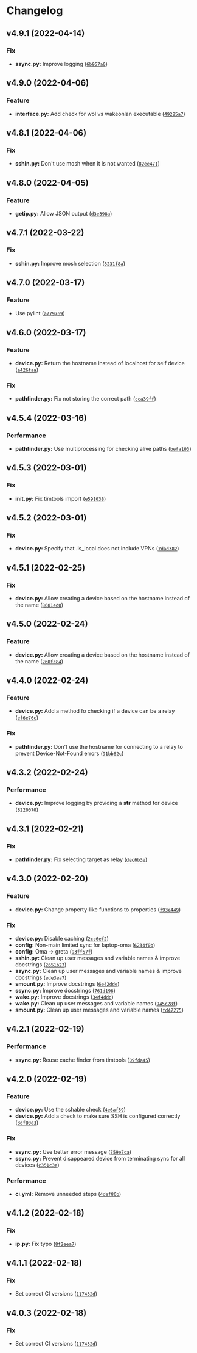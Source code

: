 # Changelog

<!--next-version-placeholder-->

## v4.9.1 (2022-04-14)
### Fix
* **ssync.py:** Improve logging ([`6b957a0`](https://github.com/tim83/sshtools/commit/6b957a0524681bf39efe9ea6fcc9286b08acee28))

## v4.9.0 (2022-04-06)
### Feature
* **interface.py:** Add check for wol vs wakeonlan executable ([`49285a7`](https://github.com/tim83/sshtools/commit/49285a756f76cbc4385e67caceeca51b5c66ca23))

## v4.8.1 (2022-04-06)
### Fix
* **sshin.py:** Don't use mosh when it is not wanted ([`82ee471`](https://github.com/tim83/sshtools/commit/82ee471118569d2229745ef705d34cccd87a4252))

## v4.8.0 (2022-04-05)
### Feature
* **getip.py:** Allow JSON output ([`d3e398a`](https://github.com/tim83/sshtools/commit/d3e398a6b6d2103a40cdc8603c4a45d2f39d9b68))

## v4.7.1 (2022-03-22)
### Fix
* **sshin.py:** Improve mosh selection ([`8231f8a`](https://github.com/tim83/sshtools/commit/8231f8ad9ad70d161025f9b299a3bb88fb4e557f))

## v4.7.0 (2022-03-17)
### Feature
* Use pylint ([`a779769`](https://github.com/tim83/sshtools/commit/a77976961936b5e76a4372e6bae084dd0a0b73bd))

## v4.6.0 (2022-03-17)
### Feature
* **device.py:** Return the hostname instead of localhost for self device ([`a426faa`](https://github.com/tim83/sshtools/commit/a426faa57234ef8f5c7d6d261a9b00a998d6ec5a))

### Fix
* **pathfinder.py:** Fix not storing the correct path ([`cca39ff`](https://github.com/tim83/sshtools/commit/cca39ff7787086995082f5094c8641356cd42b12))

## v4.5.4 (2022-03-16)
### Performance
* **pathfinder.py:** Use multiprocessing for checking alive paths ([`befa103`](https://github.com/tim83/sshtools/commit/befa1037188e2db5dbf8a780dd72cbcf84137e19))

## v4.5.3 (2022-03-01)
### Fix
* **__init__.py:** Fix timtools import ([`e591038`](https://github.com/tim83/sshtools/commit/e591038d986aa12036438bac4e0cd03c9f09bfd5))

## v4.5.2 (2022-03-01)
### Fix
* **device.py:** Specify that .is_local does not include VPNs ([`7dad382`](https://github.com/tim83/sshtools/commit/7dad382f01b463ad71f18875f3155c763c876356))

## v4.5.1 (2022-02-25)
### Fix
* **device.py:** Allow creating a device based on the hostname instead of the name ([`8681ed0`](https://github.com/tim83/sshtools/commit/8681ed00ce5d9d13243900bfe62367f91e7233bc))

## v4.5.0 (2022-02-24)
### Feature
* **device.py:** Allow creating a device based on the hostname instead of the name ([`260fc84`](https://github.com/tim83/sshtools/commit/260fc84efc32596c7d035d3d57cb3da2c04910a3))

## v4.4.0 (2022-02-24)
### Feature
* **device.py:** Add a method fo checking if a device can be a relay ([`ef6e76c`](https://github.com/tim83/sshtools/commit/ef6e76ce77ff292c078b3140f882ab5b3da88578))

### Fix
* **pathfinder.py:** Don't use the hostname for connecting to a relay to prevent Device-Not-Found errors ([`91bb62c`](https://github.com/tim83/sshtools/commit/91bb62c17a5490c5d242889f16fdafc73ba25ec8))

## v4.3.2 (2022-02-24)
### Performance
* **device.py:** Improve logging by providing a __str__ method for device ([`8220070`](https://github.com/tim83/sshtools/commit/8220070790d78a73bca84b6dd71280e4b8cc76da))

## v4.3.1 (2022-02-21)
### Fix
* **pathfinder.py:** Fix selecting target as relay ([`dec6b3e`](https://github.com/tim83/sshtools/commit/dec6b3ec4e87a57380afb7e73691def1f404dc9a))

## v4.3.0 (2022-02-20)
### Feature
* **device.py:** Change property-like functions to properties ([`f93e449`](https://github.com/tim83/sshtools/commit/f93e44922fe82ff1b4061b3d26bbf604f0a0446f))

### Fix
* **device.py:** Disable caching ([`2cc6ef2`](https://github.com/tim83/sshtools/commit/2cc6ef257df09544fcf42096be2b0a65ec94b355))
* **config:** Non-main limited sync for laptop-oma ([`6234f0b`](https://github.com/tim83/sshtools/commit/6234f0b7ebe1c34dcc2db602403c56052f0c8b94))
* **config:** Oma -> greta ([`93ff57f`](https://github.com/tim83/sshtools/commit/93ff57f0984fbc4d0ef9e7ef0ff935a8f9dab5ce))
* **sshin.py:** Clean up user messages and variable names & improve docstrings ([`2651b27`](https://github.com/tim83/sshtools/commit/2651b271e3064bce634cd5ea10d1a0a33032c106))
* **ssync.py:** Clean up user messages and variable names & improve docstrings ([`ede3ea7`](https://github.com/tim83/sshtools/commit/ede3ea793add46317deb6c37e480756aa8e50937))
* **smount.py:** Improve docstrings ([`6e42dde`](https://github.com/tim83/sshtools/commit/6e42dde805001fcf5e56421ffb985d5c0263a399))
* **ssync.py:** Improve docstrings ([`761d196`](https://github.com/tim83/sshtools/commit/761d19686f200222e5ae6c688587f645f7ec8257))
* **wake.py:** Improve docstrings ([`34f4ddd`](https://github.com/tim83/sshtools/commit/34f4ddd9470e0babc89b9b57d840016b6edca9aa))
* **wake.py:** Clean up user messages and variable names ([`945c28f`](https://github.com/tim83/sshtools/commit/945c28f92b603d26dcb5a9eeef17a5f56393f07f))
* **smount.py:** Clean up user messages and variable names ([`fd42275`](https://github.com/tim83/sshtools/commit/fd422758ff7e0606b3a10b2e21b501ac8a6753d0))

## v4.2.1 (2022-02-19)
### Performance
* **ssync.py:** Reuse cache finder from timtools ([`09fda45`](https://github.com/tim83/sshtools/commit/09fda454f7fb4d7610ccf66de8e0df56e738b52b))

## v4.2.0 (2022-02-19)
### Feature
* **device.py:** Use the sshable check ([`4e6af59`](https://github.com/tim83/sshtools/commit/4e6af597a84e25988813e930ee325f4c6ccd6bdf))
* **device.py:** Add a check to make sure SSH is configured correctly ([`3df00e3`](https://github.com/tim83/sshtools/commit/3df00e39c5a9d0976f799568055f1c4a6d45001a))

### Fix
* **ssync.py:** Use better error message ([`759e7ca`](https://github.com/tim83/sshtools/commit/759e7ca191ed47e5a7501f4e15ab9da5a3a29b1e))
* **ssync.py:** Prevent disappeared device from terminating sync for all devices ([`c351c3e`](https://github.com/tim83/sshtools/commit/c351c3e31d4a61ce10ea87ce8e9e640bab5dddeb))

### Performance
* **ci.yml:** Remove unneeded steps ([`4def86b`](https://github.com/tim83/sshtools/commit/4def86b19039fa4c5d177ce0a8e414196404e9cb))

## v4.1.2 (2022-02-18)
### Fix
* **ip.py:** Fix typo ([`8f2eea7`](https://github.com/tim83/sshtools/commit/8f2eea73ee99c4833b46d4931c7f716fef20a90d))

## v4.1.1 (2022-02-18)
### Fix
* Set correct CI versions ([`117432d`](https://github.com/tim83/sshtools/commit/117432dc5baeb3a63fc27c814d616373cfd85d55))

## v4.0.3 (2022-02-18)
### Fix
* Set correct CI versions ([`117432d`](https://github.com/tim83/sshtools/commit/117432dc5baeb3a63fc27c814d616373cfd85d55))
